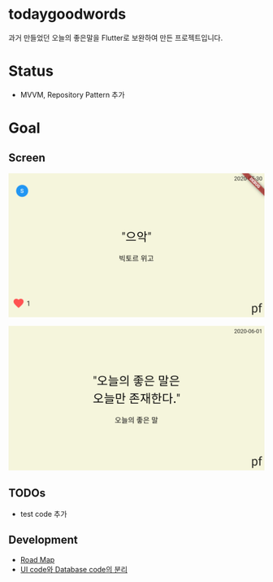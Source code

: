 # todaygoodwords

과거 만들었던 오늘의 좋은말을 Flutter로 보완하여 만든 프로젝트입니다.

# Status

- MVVM, Repository Pattern 추가

# Goal

## Screen

![Full Screen](https://github.com/Lee-Null/TodayGoodWords/blob/master/capture/full_screen.png?raw=true)

![Date Captured Screen](https://github.com/Lee-Null/TodayGoodWords/blob/master/capture/2020-06-01.png?raw=true)

## TODOs

- test code 추가

## Development
- [Road Map](https://www.notion.so/7fa252129186418280fc8cd386be4bb1?v=d8fd1a7d40cc4532b01b214ea93f6dc6)
- [UI code와 Database code의 분리](https://www.notion.so/UI-Database-7df00d0ef1644b86be14196a5715c494)
